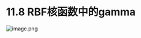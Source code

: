 # 11.8 RBF核函数中的gamma

![image.png](https://upload-images.jianshu.io/upload_images/7220971-499fee4943e113f7.png?imageMogr2/auto-orient/strip%7CimageView2/2/w/1240)



